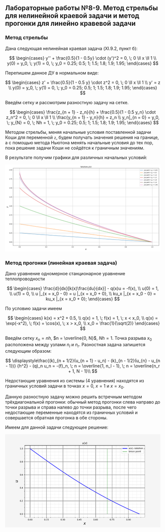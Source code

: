 ## Лабораторные работы №8-9. Метод стрельбы для нелинейной краевой задачи и метод прогонки для линейно кравевой задачи

### Метод стрельбы

Дана следующая нелинейная краевая задача (XI.9.2, пункт б):

$$
\begin{cases}
    y'' + \frac{0.5}{1 - 0.5y} \cdot (y')^2 = 0, \; 0 \ll x \ll 1 \\
    y(0) = y_0, \; y(1) = 0, \; y_0 = 0.25; 0.5; 1; 1.5; 1.8; 1.9; 1.95;
\end{cases}
$$

Перепишем данное ДУ в нормальном виде:

$$
\begin{cases}
    z' + \frac{0.5}{1 - 0.5 y} \cdot z^2 = 0, \; 0 \ll x \ll 1 \\
    y' = z \\
    y(0) = y_0, \; y(1) = 0, \; y_0 = 0.25; 0.5; 1; 1.5; 1.8; 1.9; 1.95;
\end{cases}
$$

Введём сетку и рассмотрим разностную задачу на сетке.

$$
\begin{cases}
    \frac{z_{n + 1} - z_n}{h} + \frac{0.5}{1 - 0.5 y_n} \cdot z_n^2 = 0, \; 0 \ll x \ll 1 \\
    \frac{y_{n + 1} - y_n}{h} = z_n \\
    y_n|_{n = 0} = y_0, \; y_{N} = 0, \; Nh = 1, \; y_0 = 0.25; 0.5; 1; 1.5; 1.8; 1.9; 1.95;
\end{cases}
$$

Методом стрельбы, меняя начальные условия поставленной задачи Коши для переменной `z`, 
будем получать значения решения на границе, а с помощью метода Ньютона менять начальные условия до
тех пор, пока решение задачи Коши не сойдётся к граничным значениям.

В результате получим графики для различных начальных условий:

<img src="images/shooting_method.png" width=700 class="center">

### Метод прогонки (линейная краевая задача)

Дано уравнение одномерное станционарное уравнение теплопроводности

$$
\begin{cases}
    \frac{d}{dx}[k(x)\frac{du}{dx}] - q(x)u = -f(x), \\
    u(0) = 1, \\
    u(1) = 0, \\
    u |_{x = x_0 - 0} = u |_{x = x_0 + 0}, \\
    ku_x |_{x = x_0 - 0} = ku_x |_{x = x_0 + 0};
\end{cases}
$$

По условию задачи имеем

$$
\begin{cases}
    k(x) = x^2 + 0.5, \\
    q(x) = 1, \; f(x) = 1, \; x < x_0, \\
    q(x) = \exp(-x^2), \; f(x) = \cos(x), \; x > x_0, \\
    x_0 = \frac{1}{\sqrt(2)}
\end{cases}
$$

Введём сетку  $x_n = nh$, $n = \overline{0, N}$, $Nh = 1$. Точка разрыва $`x_0`$ расположена между узлами $`n_l`$ и $`n_r`$.
Разностная задача запишется следующим образом:

$$
\displaystyle\frac{(k)_{n + 1/2}(u_{n + 1} - u_n) - (k)_{n - 1/2}(u_{n} - u_{n - 1})}
{h^2} - (q)_n u_n = -(f)_n, \; n = \overline{1, n_l - 1}, \; n = \overline{n_r + 1, N - 1}\\
$$

Недостающие уравнения из системы (4 уравнения) находятся из граничных условий задачи в точках $`x = 0`$, $`x = 1`$ и $`x = x_0`$.

Данную разностную задачу можно решить встречным методом трёхдиагональной прогонки: обычный метод прогонки слева направо до точки разрыва и справа налево до точки разрыва, после чего недостающие переменные находятся из граничных условий и совершается обратная прогонка в обе стороны.

Имеем для данной задачи следующее решение:

<img src="images/run_through_method.png" width=700 class="center">